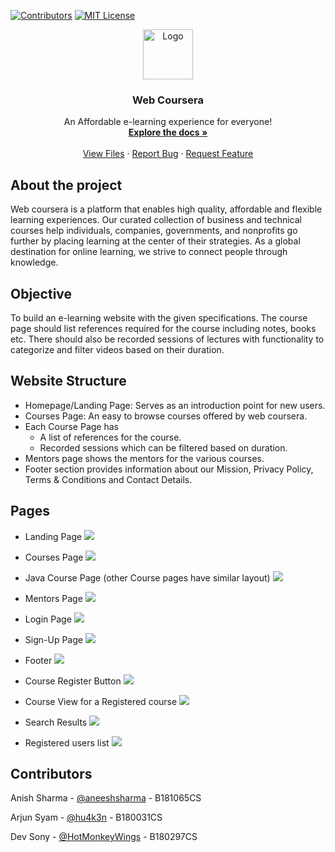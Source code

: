 [![Contributors][contributors-shield]][contributors-url]
[![MIT License][license-shield]][license-url]

<!-- PROJECT LOGO -->

<p align="center">
  <a href="https://github.com/Hu4k3n/WebP-Project">
    <img src="images/logo.png" alt="Logo" height="80">
  </a>

  <h3 align="center">Web Coursera</h3>

  <p align="center">
    An Affordable e-learning experience for everyone!
    <br />
    <a href="https://github.com/Hu4k3n/WebP-Project"><strong>Explore the docs »</strong></a>
    <br />
    <br />
    <a href="https://github.com/Hu4k3n/WebP-Project">View Files</a>
    ·
    <a href="https://github.com/Hu4k3n/WebP-Project/issues">Report Bug</a>
    ·
    <a href="https://github.com/Hu4k3n/WebP-Project/issues">Request Feature</a>
  </p>
</p>

## About the project

Web coursera is a platform that enables high quality, affordable and flexible learning experiences. Our curated collection of business and technical courses help individuals, companies, governments, and nonprofits go further by placing learning at the center of their strategies. As a global destination for online learning, we strive to connect people through knowledge.

## Objective

To build an e-learning website with the given specifications. The course page should list references required for the course including notes, books etc. There should also be recorded sessions of lectures with functionality to categorize and filter videos based on their duration.

## Website Structure

-   Homepage/Landing Page: Serves as an introduction point for new users.
-   Courses Page: An easy to browse courses offered by web coursera.
-   Each Course Page has
    -   A list of references for the course.
    -   Recorded sessions which can be filtered based on duration.
-   Mentors page shows the mentors for the various courses.
-   Footer section provides information about our Mission, Privacy Policy, Terms & Conditions and Contact Details.

## Pages

-   Landing Page
    ![](resources/landing-page-ss.png)

-   Courses Page
    ![](resources/courses-page-ss.png)

-   Java Course Page (other Course pages have similar layout)
    ![](resources/html-course-ss.png)

-   Mentors Page
    ![](resources/mentors-ss.png)

-   Login Page
    ![](resources/login-page-ss.png)

-   Sign-Up Page
    ![](resources/signup-page-ss.png)

-   Footer
    ![](resources/footer-ss.png)

-   Course Register Button
    ![](resources/register-course-ss.png)

-   Course View for a Registered course
    ![](resources/registered-course-ss.png)

-   Search Results
    ![](resources/search-ss.png)

-   Registered users list
    ![](resources/user-list-ss.png)

## Contributors

Anish Sharma - [@aneeshsharma](https://github.com/aneeshsharma) - B181065CS

Arjun Syam - [@hu4k3n](https://github.com/Hu4k3n) - B180031CS

Dev Sony - [@HotMonkeyWings](https://github.com/HotMonkeyWings) - B180297CS

<!-- MARKDOWN LINKS & IMAGES -->

[contributors-shield]: https://img.shields.io/badge/Conitrbutors-3-brightgreen
[contributors-url]: https://github.com/Hu4k3n/WebP-Project/graphs/contributors
[issues-shield]: https://img.shields.io/github/issues/othneildrew/Best-README-Template.svg?style=for-the-badge
[issues-url]: https://github.com/Hu4k3n/WebP-Project/issues
[license-shield]: https://img.shields.io/badge/license-MIT-orange
[license-url]: https://github.com/Hu4k3n/WebP-Project/blob/master/LICENSE.txt
[product-screenshot]: resources/landing-page-ss.png
